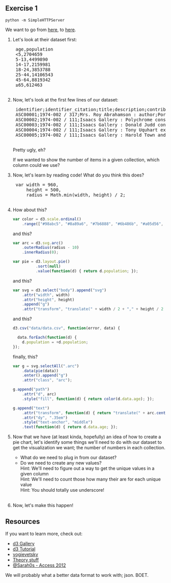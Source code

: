 ## Exercise 1

`python -m SimpleHTTPServer` 

We want to go from [here](http://0.0.0.0:8000/d3example/), to [here](http://0.0.0.0:8000/pie-chart/final.html).

1. Let's look at their dataset first:

    <pre>
    age,population
    <5,2704659
    5-13,4499890
    14-17,2159981
    18-24,3853788
    25-44,14106543
    45-64,8819342
    ≥65,612463
    </pre>

2. Now, let's look at the first few lines of our dataset:

    <pre>
    identifier;identifier_citation;title;description;contributor_author;date_created;date;date_issued_ymd;date_issued_ym;date_issued_y;type;format;format2;relation;relation_isformatof;assignment_envelope;relation_ispartof;relation_ispartofseries;relation_ispartofseries2;relation_ispartofseries3;relation_ispartofseries4;subject;subject_01;subject_02;;;;;
    ASC00001;1974-002 / 317;Mrs. Roy Abrahamson : author;Portrait;;2003-12-03;;1966-10-26;;;;;;;;;Toronto Telegram fonds, F0433;Toronto Telegram;;;;;;;;;;;
    ASC00002;1974-002 / 111;Isaacs Gallery : Polychrome construction show;Image of Joyce Wieland standing on a bench looking down at an art installation;Kennedy;2010-06-30;10 March 1965;1965-03-13;;;;1 photograph : b&w negative ; 35mm;3200 dpi .tif and jpeg;One neg (#) scanned out of 29 in assignment.;;;Toronto Telegram fonds, F0433;Toronto Telegram;;;;;;;;;;
    ASC00003;1974-002 / 111;Isaacs Gallery : Donald Judd constructions;Image of artwork in the gallery;;2003-12-03;;1965-03-26;;;;;;;;;Toronto Telegram fonds, F0433;Toronto Telegram;;;;;;;;;;;
    ASC00004;1974-002 / 111;Isaacs Gallery : Tony Uquhart exhibition;Image of a group of men in conversation with a sculpture in the foreground;;2003-12-03;;1965-05-14;;;;;;;;;Toronto Telegram fonds, F0433;Toronto Telegram;;;;;;;;;;;
    ASC00005;1974-002 / 111;Isaacs Gallery : Harold Town and Arthur Handy;Image of man [Arthur Handy] standing in the middle of the gallery;;2003-12-03;;1966-01-29;;;;;;;;;Toronto Telegram fonds, F0433;Toronto Telegram;;;;;;;;;;;
    </pre>

    Pretty ugly, eh? 
    
    If we wanted to show the number of items in a given collection, which column could we use?

3. Now, let's learn by reading code! What do you think this does?

    <pre>
    var width = 960,
        height = 500,
        radius = Math.min(width, height) / 2;
    </pre>

4. How about this?

    ```javascript
    var color = d3.scale.ordinal()
        .range(["#98abc5", "#8a89a6", "#7b6888", "#6b486b", "#a05d56", "#d0743c", "#ff8c00"]);
    ```

    and this?

    ```javascript
    var arc = d3.svg.arc()
        .outerRadius(radius - 10)
        .innerRadius(0);

    var pie = d3.layout.pie()
              .sort(null)
              .value(function(d) { return d.population; });
    ```

    and this?

    ```javascript
    var svg = d3.select("body").append("svg")
        .attr("width", width)
        .attr("height", height)
        .append("g")
        .attr("transform", "translate(" + width / 2 + "," + height / 2 + ")");
    ```

    and this?

    ```javascript
    d3.csv("data/data.csv", function(error, data) {

      data.forEach(function(d) {
        d.population = +d.population;
    });
    ```

    finally, this?

    ```javascript
    var g = svg.selectAll(".arc")
        .data(pie(data))
        .enter().append("g")
        .attr("class", "arc");

    g.append("path")
        .attr("d", arc)
        .style("fill", function(d) { return color(d.data.age); });

    g.append("text")
        .attr("transform", function(d) { return "translate(" + arc.centroid(d) + ")"; })
        .attr("dy", ".35em")
        .style("text-anchor", "middle")
        .text(function(d) { return d.data.age; });
    ```

5. Now that we have (at least kinda, hopefully) an idea of how to create a pie chart, let's identify some things we'll need to do with our dataset to get the visualization we want; the number of numbers in each collection.

	- What do we need to plug in from our dataset?
	- Do we need to create any new values?
	<br/>Hint: We'll need to figure out a way to get the unique values in a given column
	<br/>Hint: We'll need to count those how many their are for each unique value
	<br/>Hint: You should totally use underscore!
	<br/><br/>

6. Now, let's make this happen!

## Resources

If you want to learn more, check out:
    
- [d3 Gallery](https://github.com/mbostock/d3/wiki/Gallery)
- [d3 Tutorial](http://alignedleft.com/tutorials/d3/)
- [vogievetsky](http://vogievetsky.github.io/IntroD3/#1)
- [Theory stuff](http://www.amazon.ca/Designing-Data-Visualizations-Noah-Iliinsky/dp/1449312284/)
- [@Sarah0s - Access 2012](http://www.youtube.com/watch?v=U5gAHdlobsM)
  

We will probably what a better data format to work with; json. BOET.
